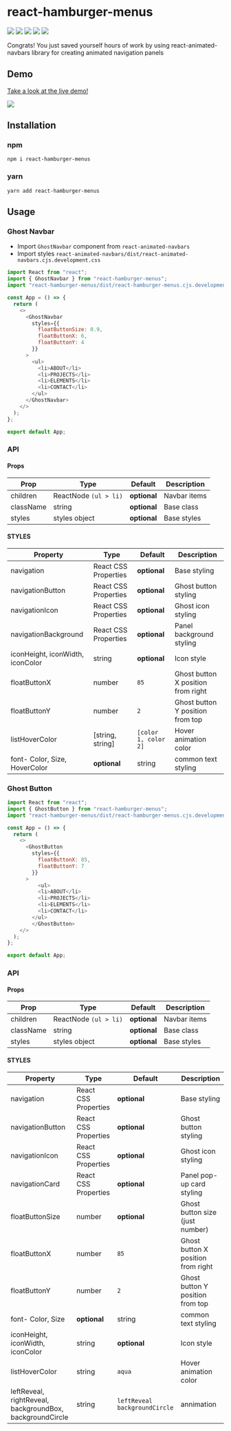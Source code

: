 # react-hamburger-menus

<div>
  <img src="https://img.shields.io/npm/v/react-animated-navbars">
  <img src="https://img.shields.io/npm/l/react-animated-navbars">
  <img src="https://img.shields.io/node/v-lts/react-animated-navbars">
  <img src="https://img.shields.io/github/languages/top/abusayid693/react-animated-navbars">
  <img src="https://img.shields.io/github/release-date/abusayid693/react-animated-navbars">
</div>

Congrats! You just saved yourself hours of work by using react-animated-navbars library for creating animated navigation panels

## Demo
[Take a look at the live demo!](https://codesandbox.io/s/react-hamburger-menu-9svje8?file=/src/App.js)

<img src="https://i.imgur.com/GUX4Thb.png"/>

## Installation
### npm

`npm i react-hamburger-menus`

### yarn

`yarn add react-hamburger-menus`

## Usage


### Ghost Navbar

- Import `GhostNavbar` component from `react-animated-navbars`
- Import styles `react-animated-navbars/dist/react-animated-navbars.cjs.development.css`

```javascript
import React from "react";
import { GhostNavbar } from "react-hamburger-menus";
import "react-hamburger-menus/dist/react-hamburger-menus.cjs.development.css";

const App = () => {
  return (
    <>
      <GhostNavbar
        styles={{
          floatButtonSize: 0.9,
          floatButtonX: 6,
          floatButtonY: 4
        }}
      >
        <ul>
          <li>ABOUT</li>
          <li>PROJECTS</li>
          <li>ELEMENTS</li>
          <li>CONTACT</li>
        </ul>
      </GhostNavbar>
    </>
  );
};

export default App;
```
### API 

#### Props

| Prop                | Type             | Default               | Description                                                                                                      |
| ------------------- | ---------------- | --------------------- | ---------------------------------------------------------------------------------------------------------------- |
| children                 | ReactNode `(ul > li)`        | **optional**          | Navbar items    |
| className                 | string      | **optional**          | Base class    |
| styles                 | styles object      | **optional**          | Base styles    |

#### STYLES

| Property                | Type             | Default               | Description                                                                                                      |
| ------------------- | ---------------- | --------------------- | ---------------------------------------------------------------------------------------------------------------- |
| navigation                 | React CSS Properties           | **optional**          | Base styling       |
| navigationButton                 | React CSS Properties           | **optional**          | Ghost button styling       |
| navigationIcon                 | React CSS Properties           | **optional**          | Ghost icon styling       |
| navigationBackground                 | React CSS Properties           | **optional**          | Panel background styling      |
| iconHeight, iconWidth, iconColor                 | string          | **optional**          | Icon style     |
| floatButtonX                 | number          | `85`      | Ghost button X position from right      |
| floatButtonY                 | number          | `2`        | Ghost button Y position from top      |
| listHoverColor                 | [string, string]          | `[color 1, color 2]`       | Hover animation color     |
| font- Color, Size, HoverColor                 | **optional**         | string      |  common text styling     |

### Ghost Button

```javascript
import React from "react";
import { GhostButton } from "react-hamburger-menus";
import "react-hamburger-menus/dist/react-hamburger-menus.cjs.development.css";

const App = () => {
  return (
    <>
      <GhostButton
        styles={{
          floatButtonX: 85,
          floatButtonY: 7
        }}
      >
          <ul>
          <li>ABOUT</li>
          <li>PROJECTS</li>
          <li>ELEMENTS</li>
          <li>CONTACT</li>
        </ul>
        </GhostButton>
    </>
  );
};

export default App;
```
### API 

#### Props

| Prop                | Type             | Default               | Description                                                                                                      |
| ------------------- | ---------------- | --------------------- | ---------------------------------------------------------------------------------------------------------------- |
| children                 | ReactNode `(ul > li)`        | **optional**          | Navbar items    |
| className                 | string      | **optional**          | Base class    |
| styles                 | styles object      | **optional**          | Base styles    |

#### STYLES

| Property                | Type             | Default               | Description                                                                                                      |
| ------------------- | ---------------- | --------------------- | ---------------------------------------------------------------------------------------------------------------- |
| navigation                 | React CSS Properties           | **optional**          | Base styling       |
| navigationButton                 | React CSS Properties           | **optional**          | Ghost button styling       |
| navigationIcon                 | React CSS Properties           | **optional**          | Ghost icon styling       |
| navigationCard                 | React CSS Properties           | **optional**          | Panel pop-up card styling      |
| floatButtonSize                 | number          | **optional**          | Ghost button size (just number)      |
| floatButtonX                 | number          | `85`      | Ghost button X position from right      |
| floatButtonY                 | number          | `2`        | Ghost button Y position from top      |
| font- Color, Size                 | **optional**         | string      |  common text styling     |
| iconHeight, iconWidth, iconColor                 | string          | **optional**          | Icon style     |
| listHoverColor                 | string         | `aqua`       | Hover animation color     |
| leftReveal, rightReveal, backgroundBox, backgroundCircle                 | string         | `leftReveal backgroundCircle`       | annimation     |